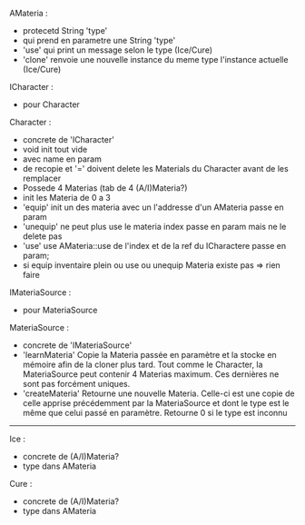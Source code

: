 AMateria :
 - <Variable> protecetd String 'type'
 - <Constructor> qui prend en parametre une String 'type'
 - <Fonction> 'use' qui print un message selon le type (Ice/Cure)
 - <Fonction> 'clone' renvoie une nouvelle instance du meme type l'instance actuelle (Ice/Cure)

ICharacter :
 - <Interface> pour Character

Character :
 - <Class> concrete de 'ICharacter'
 - <Constcutor> void init tout vide
 - <Constcutor> avec name en param
 - <Constcutor> de recopie et <operator> '=' doivent delete les Materials du Character avant de les remplacer
 - Possede 4 Materias (tab de 4 (A/I)Materia?)
 - init les Materia de 0 a 3
 - <Fonction> 'equip' init un des materia avec un l'addresse d'un AMateria passe en param
 - <Fonction> 'unequip' ne peut plus use le materia index passe en param mais ne le delete pas
 - <Fonction> 'use' use AMateria::use de l'index et de la ref du ICharactere passe en param;
 - si equip inventaire plein ou use ou unequip Materia existe pas => rien faire  

IMateriaSource :
 - <Interface> pour MateriaSource

MateriaSource :
 - <Class> concrete de 'IMateriaSource'
 - <Fonction> 'learnMateria' Copie la Materia passée en paramètre et la stocke en mémoire afin de la cloner plus tard. Tout comme le Character, la MateriaSource peut contenir 4 Materias maximum. Ces dernières ne sont pas forcément uniques.
 - <Fonction> 'createMateria' Retourne une nouvelle Materia. Celle-ci est une copie de celle apprise précédemment par la MateriaSource et dont le type est le même que celui passé en paramètre. Retourne 0 si le type est inconnu

***************

Ice :
 - <Class> concrete de (A/I)Materia?
 - <String> type dans AMateria

Cure : 
 - <Class> concrete de (A/I)Materia?
 - <String> type dans AMateria